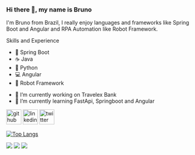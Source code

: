 ### Hi there 👋, my name is Bruno
I'm Bruno from Brazil, I really enjoy languages and frameworks like Spring Boot and Angular and RPA Automation like Robot Framework.

Skills and Experience
* 🥬 Spring Boot 
* ☕ Java 
* 🐍 Python 
* 💻 Angular
* 🤖 Robot Framework

- 🔭 I’m currently working on Travelex Bank 
- 🌱 I’m currently learning FastApi, Springboot and Angular 


[<img src='https://cdn.jsdelivr.net/npm/simple-icons@3.0.1/icons/github.svg' alt='github' height='40'>](https://github.com/brunoalves24)  [<img src='https://cdn.jsdelivr.net/npm/simple-icons@3.0.1/icons/linkedin.svg' alt='linkedin' height='40'>](https://www.linkedin.com/in/bruno-nascimento-2a87a9169/)  [<img src='https://cdn.jsdelivr.net/npm/simple-icons@3.0.1/icons/twitter.svg' alt='twitter' height='40'>](https://twitter.com/Brunonextup)  

[![Top Langs](https://github-readme-stats.vercel.app/api/top-langs/?username=brunoalves24)](https://github.com/anuraghazra/github-readme-stats)

<div> 
  <a href = "mailto:bruno.alves24@fatecitu.edu.br"><img src="https://img.shields.io/badge/-Gmail-%23333?style=for-the-badge&logo=gmail&logoColor=white" target="_blank"></a>
  <a href="https://www.linkedin.com/in/bruno-nascimento-2a87a9169" target="_blank"><img src="https://img.shields.io/badge/-LinkedIn-%230077B5?style=for-the-badge&logo=linkedin&logoColor=white" target="_blank"></a>
  <a href="https://twitter.com/Brunonextup" target="_blank"><img src="https://img.shields.io/twitter/url?color=%231DA1F2&label=Twitter&logoColor=%231DA1F2&style=for-the-badge&url=https%3A%2F%2Ftwitter.com%2FBrunonextup" target="_blank"></a>
 
 
</div>
